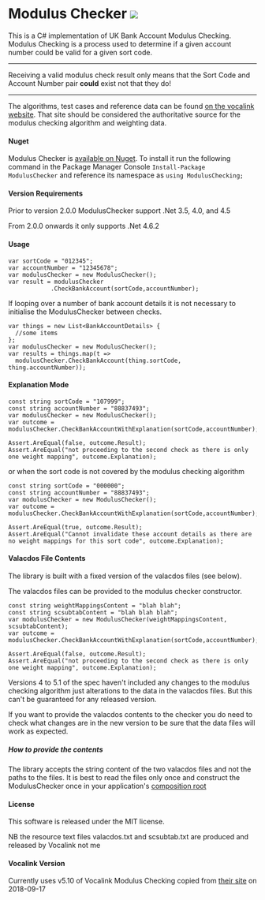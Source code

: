 # Modulus Checker <img src="https://ci.appveyor.com/api/projects/status/qihofc0xk80vk0to?svg=true">

This is a C# implementation of UK Bank Account Modulus Checking. Modulus Checking is a process used to determine if a given account number could be valid for a given sort code.
***
Receiving a valid modulus check result only means that the Sort Code and Account Number pair **could** exist not that they do!
***
The algorithms, test cases and reference data can be found  [on the vocalink website](http://www.vocalink.com/products/payments/customer-support-services/modulus-checking.aspx "The Vocalink Modulus Checker Website"). That site should be considered the authoritative source for the modulus checking algorithm and weighting data.

#### Nuget
Modulus Checker is [available on Nuget](https://nuget.org/packages/ModulusChecker/). To install it run the following command in the Package Manager Console ```Install-Package ModulusChecker``` and reference its namespace as ```using ModulusChecking;```

#### Version Requirements

Prior to version 2.0.0 ModulusChecker support .Net 3.5, 4.0, and 4.5

From 2.0.0 onwards it only supports .Net 4.6.2

#### Usage
```
var sortCode = "012345";
var accountNumber = "12345678";
var modulusChecker = new ModulusChecker();
var result = modulusChecker
			.CheckBankAccount(sortCode,accountNumber);
```
If looping over a number of bank account details it is not necessary to initialise the ModulusChecker between checks.

```
var things = new List<BankAccountDetails> { 
  //some items
}; 
var modulusChecker = new ModulusChecker();
var results = things.map(t => 
  modulusChecker.CheckBankAccount(thing.sortCode, thing.accountNumber));
```

#### Explanation Mode

```
const string sortCode = "107999";
const string accountNumber = "88837493";
var modulusChecker = new ModulusChecker();
var outcome = modulusChecker.CheckBankAccountWithExplanation(sortCode,accountNumber);
            
Assert.AreEqual(false, outcome.Result);
Assert.AreEqual("not proceeding to the second check as there is only one weight mapping", outcome.Explanation);

```

or when the sort code is not covered by the modulus checking algorithm 

```
const string sortCode = "000000";
const string accountNumber = "88837493";
var modulusChecker = new ModulusChecker();
var outcome = modulusChecker.CheckBankAccountWithExplanation(sortCode,accountNumber);
            
Assert.AreEqual(true, outcome.Result);
Assert.AreEqual("Cannot invalidate these account details as there are no weight mappings for this sort code", outcome.Explanation);
```

#### Valacdos File Contents

The library is built with a fixed version of the valacdos files (see below).

The valacdos files can be provided to the modulus checker constructor. 

```
const string weightMappingsContent = "blah blah";
const string scsubtabContent = "blah blah blah";
var modulusChecker = new ModulusChecker(weightMappingsContent, scsubtabContent);
var outcome = modulusChecker.CheckBankAccountWithExplanation(sortCode,accountNumber);
            
Assert.AreEqual(false, outcome.Result);
Assert.AreEqual("not proceeding to the second check as there is only one weight mapping", outcome.Explanation);

```

Versions 4 to 5.1 of the spec haven't included any changes to the modulus checking algorithm just alterations to the data in the valacdos files. But this can't be guaranteed for any released version. 

If you want to provide the valacdos contents to the checker you do need to check what changes are in the new version to be sure that the data files will work as expected.

##### How to provide the contents

The library accepts the string content of the two valacdos files and not the paths to the files. It is best to read the files only once and construct the ModulusChecker once in your application's [composition root](http://blog.ploeh.dk/2011/07/28/CompositionRoot/)  

#### License
This software is released under the MIT license. 

NB the resource text files valacdos.txt and scsubtab.txt are produced and released by Vocalink not me

#### Vocalink Version

Currently uses v5.10 of Vocalink Modulus Checking copied from [their site](https://www.vocalink.com/customer-support/modulus-checking/) on 2018-09-17